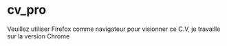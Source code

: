 # cv_pro
Veuillez utiliser Firefox comme navigateur pour visionner ce C.V, je travaille sur la version Chrome
